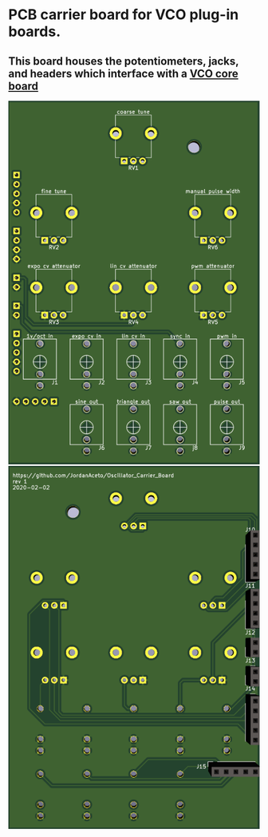 # PCB carrier board for VCO plug-in boards.

## This board houses the potentiometers, jacks, and headers which interface with a [VCO core board](https://github.com/JordanAceto/CEM3340_VCO "CEM3340 VCO")

![PCB Front](./pics/pcb_front.png) ![PCB Rear](./pics/pcb_rear.png)